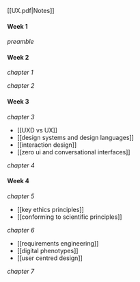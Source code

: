 [[UX.pdf|Notes]]
#### Week 1
*preamble*

#### Week 2
*chapter 1*

*chapter 2*

#### Week 3
*chapter 3*
- [[UXD vs UX]]
- [[design systems and design languages]]
- [[interaction design]]
- [[zero ui and conversational interfaces]]

*chapter 4*

#### Week 4
*chapter 5*
- [[key ethics principles]]
- [[conforming to scientific principles]]

*chapter 6*
- [[requirements engineering]]
- [[digital phenotypes]]
- [[user centred design]]

*chapter 7*